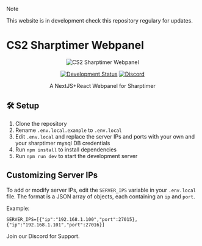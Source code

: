 > [!NOTE]
>This website is in development check this repository regulary for updates.

# CS2 Sharptimer Webpanel

<div align="center">

![CS2 Sharptimer Webpanel](https://i.gyazo.com/11a7ae649cdaab755b273c92aaad79ad.png)

[![Development Status](https://img.shields.io/badge/Status-In%20Development-yellow)](https://github.com/jke-cs/cs2-sharptimer-webpanel)
[![Discord](https://img.shields.io/discord/371718546121556002?color=7289DA&logo=discord&logoColor=white)](https://discord.gg/n4xCDWrQRB)

A NextJS+React Webpanel for Sharptimer

</div>

## 🛠️ Setup

1. Clone the repository
2. Rename `.env.local.example` to `.env.local`
3. Edit `.env.local` and replace the server IPs and ports with your own and your sharptimer mysql DB credentials
4. Run `npm install` to install dependencies
5. Run `npm run dev` to start the development server

## Customizing Server IPs

To add or modify server IPs, edit the `SERVER_IPS` variable in your `.env.local` file. The format is a JSON array of objects, each containing an `ip` and `port`.

Example:
```
SERVER_IPS=[{"ip":"192.168.1.100","port":27015},{"ip":"192.168.1.101","port":27016}]
```


Join our Discord for Support.
